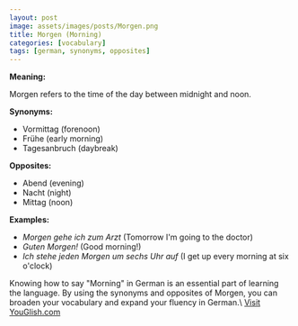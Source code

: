 ```yaml
---
layout: post
image: assets/images/posts/Morgen.png
title: Morgen (Morning)
categories: [vocabulary]
tags: [german, synonyms, opposites]
---
```


**Meaning:**

Morgen refers to the time of the day between midnight and noon.

**Synonyms:**

- Vormittag (forenoon)
- Frühe (early morning)
- Tagesanbruch (daybreak)

**Opposites:**

- Abend (evening)
- Nacht (night)
- Mittag (noon)

**Examples:**

- *Morgen gehe ich zum Arzt* (Tomorrow I'm going to the doctor)
- *Guten Morgen!* (Good morning!)
- *Ich stehe jeden Morgen um sechs Uhr auf* (I get up every morning at six o'clock)

Knowing how to say "Morning" in German is an essential part of learning the language. By using the synonyms and opposites of Morgen, you can broaden your vocabulary and expand your fluency in German.\ <a id="yg-widget-0" class="youglish-widget" data-query="Morgen" data-lang="german" data-components="8412" data-auto-start="0" data-bkg-color="theme_light" data-title="How%20to%20pronounce%20Morgen%20in%20German"  rel="nofollow" href="https://youglish.com">Visit YouGlish.com</a><script async src="https://youglish.com/public/emb/widget.js" charset="utf-8"></script>